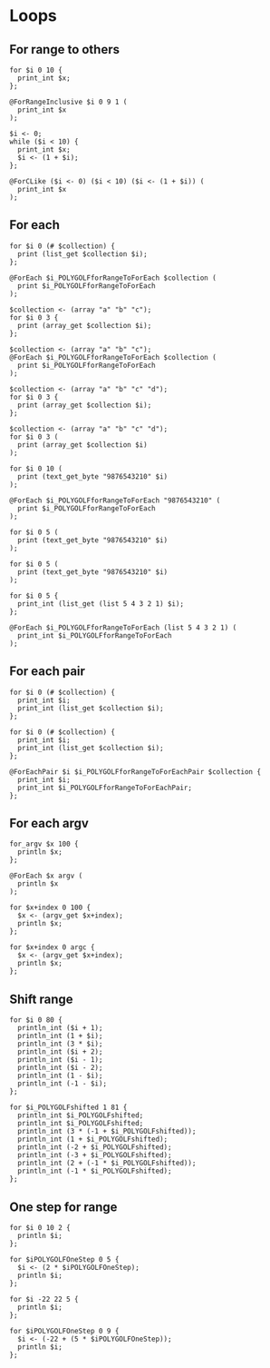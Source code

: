 # Loops

## For range to others

```polygolf
for $i 0 10 {
  print_int $x;
};
```

```polygolf loops.forRangeToForRangeInclusive()
@ForRangeInclusive $i 0 9 1 (
  print_int $x
);
```

```polygolf loops.forRangeToWhile
$i <- 0;
while ($i < 10) {
  print_int $x;
  $i <- (1 + $i);
};
```

```polygolf loops.forRangeToForCLike
@ForCLike ($i <- 0) ($i < 10) ($i <- (1 + $i)) (
  print_int $x
);
```

## For each

```polygolf
for $i 0 (# $collection) {
  print (list_get $collection $i);
};
```

```polygolf loops.forRangeToForEach("list_get")
@ForEach $i_POLYGOLFforRangeToForEach $collection (
  print $i_POLYGOLFforRangeToForEach
);
```

```polygolf
$collection <- (array "a" "b" "c");
for $i 0 3 {
  print (array_get $collection $i);
};
```

```polygolf loops.forRangeToForEach("array_get")
$collection <- (array "a" "b" "c");
@ForEach $i_POLYGOLFforRangeToForEach $collection (
  print $i_POLYGOLFforRangeToForEach
);
```

```polygolf
$collection <- (array "a" "b" "c" "d");
for $i 0 3 {
  print (array_get $collection $i);
};
```

```polygolf loops.forRangeToForEach("array_get")
$collection <- (array "a" "b" "c" "d");
for $i 0 3 (
  print (array_get $collection $i)
);
```

```polygolf
for $i 0 10 (
  print (text_get_byte "9876543210" $i)
);
```

```polygolf loops.forRangeToForEach("text_get_byte")
@ForEach $i_POLYGOLFforRangeToForEach "9876543210" (
  print $i_POLYGOLFforRangeToForEach
);
```

```polygolf
for $i 0 5 (
  print (text_get_byte "9876543210" $i)
);
```

```polygolf loops.forRangeToForEach("text_get_byte")
for $i 0 5 (
  print (text_get_byte "9876543210" $i)
);
```

```polygolf
for $i 0 5 {
  print_int (list_get (list 5 4 3 2 1) $i);
};
```

```polygolf loops.forRangeToForEach("list_get")
@ForEach $i_POLYGOLFforRangeToForEach (list 5 4 3 2 1) (
  print_int $i_POLYGOLFforRangeToForEach
);
```

## For each pair

```polygolf
for $i 0 (# $collection) {
  print_int $i;
  print_int (list_get $collection $i);
};
```

```polygolf loops.forRangeToForEach("list_get")
for $i 0 (# $collection) {
  print_int $i;
  print_int (list_get $collection $i);
};
```

```polygolf loops.forRangeToForEachPair
@ForEachPair $i $i_POLYGOLFforRangeToForEachPair $collection {
  print_int $i;
  print_int $i_POLYGOLFforRangeToForEachPair;
};
```

## For each argv

```polygolf
for_argv $x 100 {
  println $x;
};
```

```polygolf loops.forArgvToForEach
@ForEach $x argv (
  println $x
);
```

```polygolf loops.forArgvToForRange()
for $x+index 0 100 {
  $x <- (argv_get $x+index);
  println $x;
};
```

```polygolf loops.forArgvToForRange(false)
for $x+index 0 argc {
  $x <- (argv_get $x+index);
  println $x;
};
```

## Shift range

```polygolf
for $i 0 80 {
  println_int ($i + 1);
  println_int (1 + $i);
  println_int (3 * $i);
  println_int ($i + 2);
  println_int ($i - 1);
  println_int ($i - 2);
  println_int (1 - $i);
  println_int (-1 - $i);
};
```

```polygolf loops.shiftRangeOneUp
for $i_POLYGOLFshifted 1 81 {
  println_int $i_POLYGOLFshifted;
  println_int $i_POLYGOLFshifted;
  println_int (3 * (-1 + $i_POLYGOLFshifted));
  println_int (1 + $i_POLYGOLFshifted);
  println_int (-2 + $i_POLYGOLFshifted);
  println_int (-3 + $i_POLYGOLFshifted);
  println_int (2 + (-1 * $i_POLYGOLFshifted));
  println_int (-1 * $i_POLYGOLFshifted);
};
```

## One step for range

```polygolf
for $i 0 10 2 {
  println $i;
};
```

```polygolf loops.forRangeToForRangeOneStep
for $iPOLYGOLFOneStep 0 5 {
  $i <- (2 * $iPOLYGOLFOneStep);
  println $i;
};
```

```polygolf
for $i -22 22 5 {
  println $i;
};
```

```polygolf loops.forRangeToForRangeOneStep
for $iPOLYGOLFOneStep 0 9 {
  $i <- (-22 + (5 * $iPOLYGOLFOneStep));
  println $i;
};
```
